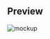## Preview
![mockup](https://github.com/user-attachments/assets/0c1d6146-75fd-48a0-ad9b-0009ac19588b)
